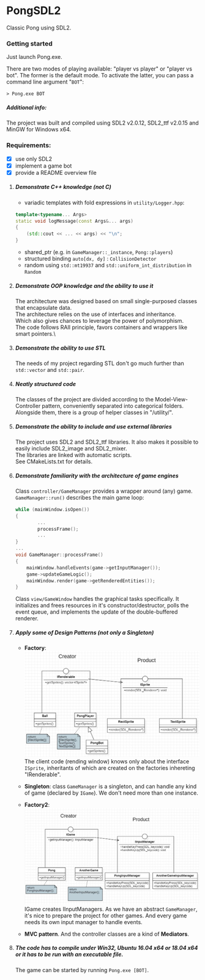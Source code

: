 # PongSDL2
Classic Pong using SDL2. <p><p>

### Getting started
Just launch Pong.exe. <p>
There are two modes of playing available: "player vs player" or "player vs bot".
The former is the default mode.
To activate the latter, you can pass a command line argument "`BOT`": 
```
> Pong.exe BOT
```
##### Additional info:
The project was built and compiled using SDL2 v2.0.12, SDL2_ttf v2.0.15 and MinGW for Windows x64.
<p><p><p>

### Requirements:
- [x] use only SDL2
- [x] implement a game bot
- [x] provide a README overview file

1. ##### Demonstrate C++ knowledge (not C) 
    * variadic templates with fold expressions in `utility/Logger.hpp`:
    ```c++
    template<typename... Args>
    static void logMessage(const Args&... args)
    {
        (std::cout << ... << args) << "\n";
    }
    ```

    * shared_ptr (e.g. in `GameManager::_instance`, `Pong::players`)
    * structured binding `auto[dx, dy]` : `CollisionDetector`
    * random using `std::mt19937` and `std::uniform_int_distribution` in `Random`

2. ##### Demonstrate OOP knowledge and the ability to use it
     The architecture was designed based on small single-purposed classes that encapsulate data.\
     The architecture relies on the use of interfaces and inheritance.\
     Which also gives chances to leverage the power of polymorphism.\
     The code follows RAII principle, favors containers and wrappers like smart pointers.\
  
3. ##### Demonstrate the ability to use STL
     The needs of my project regarding STL don't go much further than `std::vector` and `std::pair`.
4. ##### Neatly structured code
     The classes of the project are divided according to the Model-View-Controller pattern, conveniently separated into categorical folders.\
     Alongside them, there is a group of helper classes in "/utility/".
5. ##### Demonstrate the ability to include and use external libraries
     The project uses SDL2 and SDL2_ttf libraries. It also makes it possible to easily include SDL2_image and SDL2_mixer.\
     The libraries are linked with automatic scripts.\
     See CMakeLists.txt for details.
6. ##### Demonstrate familiarity with the architecture of game engines
     Class `controller/GameManager` provides a wrapper around (any) game. `GameManager::run()` describes the main game loop:
    ```c++
    while (mainWindow.isOpen())
    {
            ...   
            processFrame();
            ...
    }
    ...
    void GameManager::processFrame()
    {
        mainWindow.handleEvents(game->getInputManager());
        game->updateGameLogic();
        mainWindow.render(game->getRenderedEntities());
    }
    ```
   Class `view/GameWindow` handles the graphical tasks specifically. It initializes and frees resources in it's constructor/destructor, 
   polls the event queue, and implements the update of the double-buffered renderer.
7. ##### Apply some of Design Patterns (not only a Singleton)
    - **Factory**: ![](assets/diagrams/SpriteFactory.JPG)
    The client code (rending window) knows only about the interface `ISprite`, inheritants of which are created on the factories inhereting "IRenderable". <p>
    - **Singleton**: class `GameManager` is a singleton, and can handle any kind of game (declared by `IGame`). We don't need more than one instance. <p>
    - **Factory2**: ![](assets/diagrams/InputManagerFactory.JPG)
    IGame creates IInputManagers. As we have an abstract `GameManager`, it's nice to prepare the project for other games. And every game needs its own input manager to handle events. <p>
    - **MVC pattern**. And the controller classes are a kind of **Mediators**.
8. ##### The code has to compile under Win32, Ubuntu 16.04 x64 or 18.04 x64 or it has to be run with an executable file.
     The game can be started by running `Pong.exe [BOT]`. 
